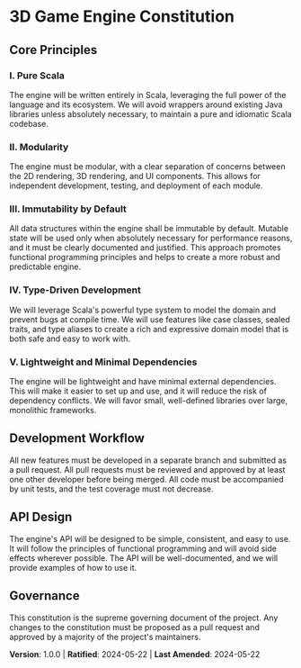 <!--
Sync Impact Report:
- Version change: 1.0.0
- List of modified principles: None
- Added sections: Development Workflow, API Design
- Removed sections: None
- Templates requiring updates: None
- Follow-up TODOs: None
-->

# 3D Game Engine Constitution

## Core Principles

### I. Pure Scala
The engine will be written entirely in Scala, leveraging the full power of the language and its ecosystem. We will avoid wrappers around existing Java libraries unless absolutely necessary, to maintain a pure and idiomatic Scala codebase.

### II. Modularity
The engine must be modular, with a clear separation of concerns between the 2D rendering, 3D rendering, and UI components. This allows for independent development, testing, and deployment of each module.

### III. Immutability by Default
All data structures within the engine shall be immutable by default. Mutable state will be used only when absolutely necessary for performance reasons, and it must be clearly documented and justified. This approach promotes functional programming principles and helps to create a more robust and predictable engine.

### IV. Type-Driven Development
We will leverage Scala's powerful type system to model the domain and prevent bugs at compile time. We will use features like case classes, sealed traits, and type aliases to create a rich and expressive domain model that is both safe and easy to work with.

### V. Lightweight and Minimal Dependencies
The engine will be lightweight and have minimal external dependencies. This will make it easier to set up and use, and it will reduce the risk of dependency conflicts. We will favor small, well-defined libraries over large, monolithic frameworks.

## Development Workflow

All new features must be developed in a separate branch and submitted as a pull request. All pull requests must be reviewed and approved by at least one other developer before being merged. All code must be accompanied by unit tests, and the test coverage must not decrease.

## API Design

The engine's API will be designed to be simple, consistent, and easy to use. It will follow the principles of functional programming and will avoid side effects wherever possible. The API will be well-documented, and we will provide examples of how to use it.

## Governance

This constitution is the supreme governing document of the project. Any changes to the constitution must be proposed as a pull request and approved by a majority of the project's maintainers.

**Version**: 1.0.0 | **Ratified**: 2024-05-22 | **Last Amended**: 2024-05-22
